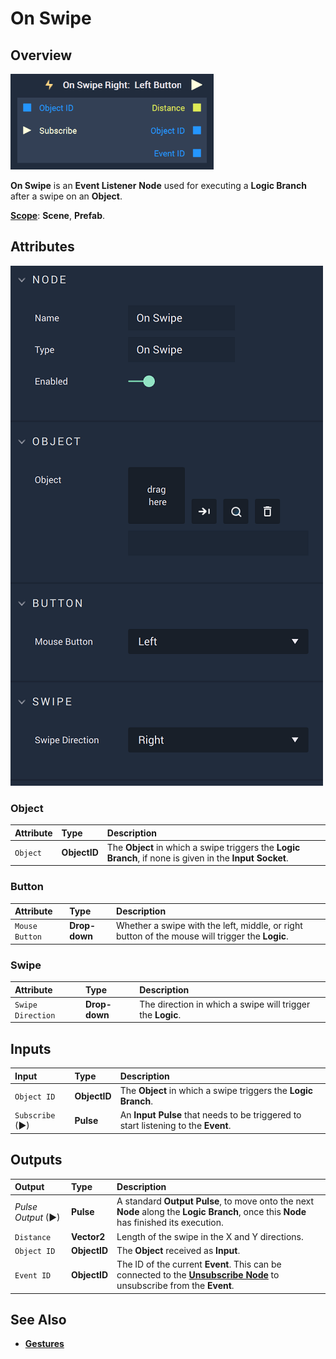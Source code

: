 # On Swipe

## Overview

![The On Swipe Node.](../../../.gitbook/assets/onrightswipeleftbutton.png)

**On Swipe** is an **Event Listener** **Node** used for executing a **Logic Branch** after a swipe on an **Object**.

[**Scope**](../../overview.md#scopes): **Scene**, **Prefab**.

## Attributes

![The On Swipe Node Attributes.](../../../.gitbook/assets/onswipeattributes.png)

### Object

| Attribute | Type | Description |
| :--- | :--- | :--- |
| `Object` | **ObjectID** | The **Object** in which a swipe triggers the **Logic Branch**, if none is given in the **Input Socket**. |

### Button

| Attribute | Type | Description |
| :--- | :--- | :--- |
| `Mouse Button` | **Drop-down** | Whether a swipe with the left, middle, or right button of the mouse will trigger the **Logic**. |

### Swipe

| Attribute | Type | Description |
| :--- | :--- | :--- |
| `Swipe Direction` | **Drop-down** | The direction in which a swipe will trigger the **Logic**. |

## Inputs

| Input | Type | Description |
| :--- | :--- | :--- |
| `Object ID` | **ObjectID** | The **Object** in which a swipe triggers the **Logic Branch**. |
| `Subscribe` (►)|**Pulse** | An **Input Pulse** that needs to be triggered to start listening to the **Event**. |

## Outputs

| Output | Type | Description |
| :--- | :--- | :--- |
| _Pulse Output_ \(►\) | **Pulse** | A standard **Output Pulse**, to move onto the next **Node** along the **Logic Branch**, once this **Node** has finished its execution. |
| `Distance` | **Vector2** | Length of the swipe in the X and Y directions. |
| `Object ID` | **ObjectID** | The **Object** received as **Input**. |
|`Event ID`| **ObjectID**| The ID of the current **Event**. This can be connected to the [**Unsubscribe Node**](../../incari/event/unsubscribe.md) to unsubscribe from the **Event**.|


## See Also

* [**Gestures**](./)

